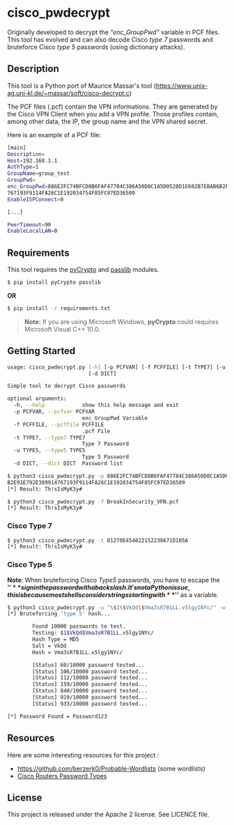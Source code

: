 cisco_pwdecrypt
===============

Originally developed to decrypt the *"enc_GroupPwd"* variable in PCF files. This tool has evolved and can also decode Cisco *type 7* passwords and bruteforce Cisco *type 5* passwords (using dictionary attacks).

## Description

This tool is a Python port of Maurice Massar's tool (https://www.unix-ag.uni-kl.de/~massar/soft/cisco-decrypt.c)

The PCF files (.pcf) contain the VPN informations. They are generated by the Cisco VPN Client when you add a VPN profile.
Those profiles contain, among other data, the IP, the group name and the VPN shared secret.

Here is an example of a PCF file:

```bash
[main]
Description=
Host=192.168.1.1
AuthType=1
GroupName=group_test
GroupPwd=
enc_GroupPwd=886E2FC74BFCD8B6FAF47784C386A50D0C1A5D0528D1E682B7EBAB6B2E91E792E389914
767193F9114FA26C1E192034754F85FC97ED36509
EnableISPConnect=0

[...]

PeerTimeout=90
EnableLocalLAN=0
```

## Requirements

This tool requires the [pyCrypto](https://www.dlitz.net/software/pycrypto/) and [passlib](https://bitbucket.org/ecollins/passlib/wiki/Home) modules.

```bash
$ pip install pyCrypto passlib
```
**OR**
```bash
$ pip install -r requirements.txt
```

> **Note:** If you are using Microsoft Windows, **pyCrypto** could requires Microsoft Visual C++ 10.0.

## Getting Started

```bash
usage: cisco_pwdecrypt.py [-h] [-p PCFVAR] [-f PCFFILE] [-t TYPE7] [-u TYPE5]
                          [-d DICT]

Simple tool to decrypt Cisco passwords

optional arguments:
  -h, --help            show this help message and exit
  -p PCFVAR, --pcfvar PCFVAR
                        enc_GroupPwd Variable
  -f PCFFILE, --pcffile PCFFILE
                        .pcf File
  -t TYPE7, --type7 TYPE7
                        Type 7 Password
  -u TYPE5, --type5 TYPE5
                        Type 5 Password
  -d DICT, --dict DICT  Password list

$ python3 cisco_pwdecrypt.py -p 886E2FC74BFCD8B6FAF47784C386A50D0C1A5D0528D1E682B7EBAB6
B2E91E792E389914767193F9114FA26C1E192034754F85FC97ED36509
[*] Result: Th!sIsMyK3y#

$ python3 cisco_pwdecrypt.py -f BreakInSecurity_VPN.pcf
[*] Result: Th!sIsMyK3y#
```

### Cisco Type 7

```bash
$ python3 cisco_pwdecrypt.py -t 01270E454822152238671D105A
[*] Result: Th!sIsMyK3y#
```

### Cisco Type 5

**Note**: When bruteforcing Cisco *Type5* passwords, you have to escape the **'$'** sign in the password with a backslash. It's not a Python issue, this is because most shells consider strings starting with **'$'** as a variable.

```bash
$ python3 cisco_pwdecrypt.py -u "\$1\$VkQd\$Vma3sR7B1LL.v5lgy1NYc/" -w passwords.txt
[*] Bruteforcing 'type 5' hash...

        Found 10000 passwords to test.
        Testing: $1$VkQd$Vma3sR7B1LL.v5lgy1NYc/
        Hash Type = MD5
        Salt = VkQd
        Hash = Vma3sR7B1LL.v5lgy1NYc/

        [Status] 60/10000 password tested...
        [Status] 106/10000 password tested...
        [Status] 112/10000 password tested...
        [Status] 159/10000 password tested...
        [Status] 840/10000 password tested...
        [Status] 919/10000 password tested...
        [Status] 933/10000 password tested...

[*] Password Found = Password123
```

## Resources

Here are some interesting resources for this project :

- https://github.com/berzerk0/Probable-Wordlists (some wordlists)
- [Cisco Routers Password Types](https://learningnetwork.cisco.com/docs/DOC-27166)

## License

This project is released under the Apache 2 license. See LICENCE file.